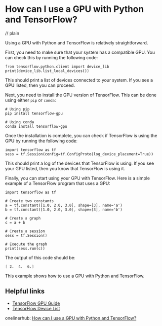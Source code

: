 # How can I use a GPU with Python and TensorFlow?
// plain

Using a GPU with Python and TensorFlow is relatively straightforward.

First, you need to make sure that your system has a compatible GPU. You can check this by running the following code:
```
from tensorflow.python.client import device_lib
print(device_lib.list_local_devices())
```
This should print a list of devices connected to your system. If you see a GPU listed, then you can proceed.

Next, you need to install the GPU version of TensorFlow. This can be done using either `pip` or `conda`:
```
# Using pip
pip install tensorflow-gpu

# Using conda
conda install tensorflow-gpu
```

Once the installation is complete, you can check if TensorFlow is using the GPU by running the following code:
```
import tensorflow as tf
sess = tf.Session(config=tf.ConfigProto(log_device_placement=True))
```
This should print a log of the devices that TensorFlow is using. If you see your GPU listed, then you know that TensorFlow is using it.

Finally, you can start using your GPU with TensorFlow. Here is a simple example of a TensorFlow program that uses a GPU:
```
import tensorflow as tf

# Create two constants
a = tf.constant([1.0, 2.0, 3.0], shape=[3], name='a')
b = tf.constant([1.0, 2.0, 3.0], shape=[3], name='b')

# Create a graph
c = a + b

# Create a session
sess = tf.Session()

# Execute the graph
print(sess.run(c))
```

The output of this code should be:
```
[ 2.  4.  6.]
```

This example shows how to use a GPU with Python and TensorFlow.

## Helpful links

- [TensorFlow GPU Guide](https://www.tensorflow.org/install/gpu)
- [TensorFlow Device List](https://www.tensorflow.org/api_docs/python/tf/device)

onelinerhub: [How can I use a GPU with Python and TensorFlow?](https://onelinerhub.com/python-tensorflow/how-can-i-use-a-gpu-with-python-and-tensorflow)